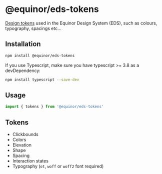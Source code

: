 # @equinor/eds-tokens

[Design tokens] used in the Equinor Design System (EDS), such as colours, typography, spacings etc…

## Installation

```sh
npm install @equinor/eds-tokens
```
If you use Typescript, make sure you have typescript >= 3.8 as a devDependency:
```sh
npm install typescript --save-dev
```

## Usage

```js 
import { tokens } from '@equinor/eds-tokens'
```

## Tokens

- Clickbounds
- Colors
- Elevation
- Shape
- Spacing
- Interaction states
- Typography (`ot`, `woff` or `woff2` font required)

[design tokens]: https://css-tricks.com/what-are-design-tokens/
